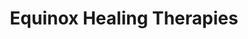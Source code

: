 ---
title: "Equinox Healing Therapies"
url: /manchester-center/equinox-healing-therapies/
shop: massage
---